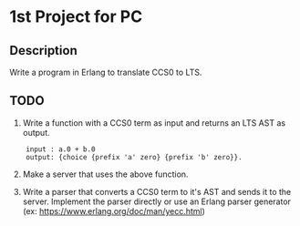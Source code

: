 # 1st Project for PC

## Description
Write a program in Erlang to translate CCS0 to LTS.

## TODO
1. Write a function with a CCS0 term as input and returns an LTS AST as output.
```
    input : a.0 + b.0 
    output: {choice {prefix 'a' zero} {prefix 'b' zero}}.
```
2. Make a server that uses the above function.

3. Write a parser that converts a CCS0 term to it's AST and sends it to the server.
Implement the parser directly or use an Erlang parser generator (ex: https://www.erlang.org/doc/man/yecc.html)
